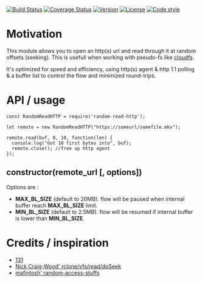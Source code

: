 [![Build Status](https://travis-ci.org/131/random-read-http.svg?branch=master)](https://travis-ci.org/131/random-read-http)
[![Coverage Status](https://coveralls.io/repos/github/131/random-read-http/badge.svg?branch=master)](https://coveralls.io/github/131/random-read-http?branch=master)
[![Version](https://img.shields.io/npm/v/random-read-http.svg)](https://www.npmjs.com/package/random-read-http)
[![License](https://img.shields.io/badge/license-MIT-blue.svg)](http://opensource.org/licenses/MIT)
[![Code style](https://img.shields.io/badge/code%2fstyle-ivs-green.svg)](https://www.npmjs.com/package/eslint-plugin-ivs)



# Motivation

This module allows you to open an http(s) url and read through it at random offsets (seeking). This is usefull when working with pseudo-fs like [cloudfs](./cloudfs).

It's optimized for speed and efficiency, using http(s) agent & http 1.1 polling & a buffer list to control the flow and minimized round-trips.


# API / usage

```
const RandomReadHTTP = require('random-read-http');

let remote = new RandomReadHTTP("https://someurl/somefile.mkv");

remote.read(buf, 0, 10, function(len) {
  console.log("Got 10 first bytes into", buf);
  remote.close(); //free up http agent
});

```

## constructor(remote_url [, options]) 
Options are :
* **MAX_BL_SIZE** (default to 20MB). flow will be paused when internal buffer reach **MAX_BL_SIZE** limit.
* **MIN_BL_SIZE** (default to 2.5MB). flow will be resumed if internal buffer is lower than **MIN_BL_SIZE**.



# Credits / inspiration
* [131](https://github.com/131)
* [Nick Craig-Wood' rclone/vfs/read/doSeek](https://github.com/ncw/rclone/blob/master/vfs/read.go#L217)
* [mafintosh' random-access-stuffs](https://github.com/random-access-storage)

